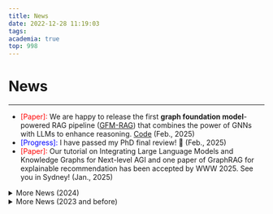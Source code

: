 ```yaml
---
title: News
date: 2022-12-28 11:19:03
tags:
academia: true
top: 998
---
```


# News
----
* <font color=red>[Paper]:</font> We are happy to release the first **graph foundation model**-powered RAG pipeline ([GFM-RAG](https://www.arxiv.org/abs/2502.01113)) that combines the power of GNNs with LLMs to enhance reasoning. [Code](https://github.com/RManLuo/gfm-rag) (Feb., 2025)
* <font color=blue>[Progress]:</font> I have passed my PhD final review! 🎉 (Feb., 2025)
* <font color=red>[Paper]:</font> Our tutorial on Integrating Large Language Models and Knowledge Graphs for Next-level AGI and one paper of GraphRAG for explainable recommendation has been accepted by WWW 2025. See you in Sydney! (Jan., 2025)

<details>
  <summary>More News (2024)</summary>

  * <font color=red>[Paper]:</font> Our paper "[Large Language Models-guided Dynamic Adaptation for Temporal Knowledge Graph Reasoning](https://arxiv.org/abs/2405.14170)" has been accepted by NeurIPS 2024! (Sep., 2024)
  * <font color=red>[Paper]:</font> Our paper "[Direct Evaluation of Chain-of-Thought in Multi-hop Reasoning with Knowledge Graphs](https://arxiv.org/abs/2402.11199)" has been accepted by [ACL 2024](https://2024.aclweb.org/). (May., 2024)
  * <font color=red>[Paper]:</font> Our paper "[Reasoning on Graphs: Faithful and Interpretable Large Language Model Reasoning](https://arxiv.org/abs/2310.01061)" has been accepted by [ICLR 2024](https://iclr.cc/). (Jan., 2024)
</details>

<details>
  <summary>More News (2023 and before)</summary>
  
  * <font color=orange>[Award]:</font> I am honor to receive the Third Place Award of ICDM 2023 TuGraph Competition. (Dec., 2023)
  * <font color=purple>[Service]:</font> I will serve as a PC member of [AAAI 2024](https://aaai-24.aaai.org/). (Jul., 2023)
  * <font color=red>[Paper]:</font> Our paper "[Unifying Large Language Models and Knowledge Graphs: A Roadmap.](https://arxiv.org/abs/2306.08302)" is now public. (Jun. 2023)
  * <font color=red>[Paper]:</font> Our paper "Towards Few-shot Inductive Link Prediction on Knowledge Graphs: A Relational Anonymous Walk-guided Neural Process Approach" has been accepted by [ECML PKDD 2023](https://2023.ecmlpkdd.org/). (Jun. 2023)
  * <font color=orange>[Award]:</font> I am honor to receive the SIGIR 2023 Student Travel Award. (May., 2023)
  * <font color=red>[Paper]:</font> Our paper "[GSim: A Graph Neural Network based Relevance Measure for Heterogeneous Graphs](https://arxiv.org/abs/2208.06144)" has been accepted by [TKDE](https://ieeexplore.ieee.org/). (Apr., 2023)
  * <font color=purple>[Service]:</font> I will serve as a PC member of [IEEE BigData 2023](http://bigdataieee.org/BigData2023/). (Apr., 2023)
  * <font color=red>[Paper]:</font> Two papers have been accepted by [SIGIR 2023](https://sigir.org/sigir2023/). (Apr., 2023)
  * <font color=purple>[Service]:</font> I will serve as a TPC member of [IJCNN 2023](https://2023.ijcnn.org/). (Feb., 2023)
  * <font color=red>[Paper]:</font> Our paper "[MAMDR: A Model Agnostic Learning Method for Multi-Domain Recommendation](https://arxiv.org/abs/2202.12524)" has been accepted by [ICDE 2023](https://icde2023.ics.uci.edu/), Industry and Applications Track. (Feb., 2023)
  * <font color=blue>[Progress]:</font> I have passed my MPhil confirmation milestone and will transfer to the PhD candidate. (Nov., 2022)
  * <font color=red>[Paper]:</font> Our paper "[Graph Sequential Neural ODE Process for Link Prediction on Dynamic and Sparse Graphs](https://arxiv.org/abs/2211.08568)" has been accepted by [WSDM 2023](https://www.wsdm-conference.org/2023/). (Oct., 2022)
</details>
